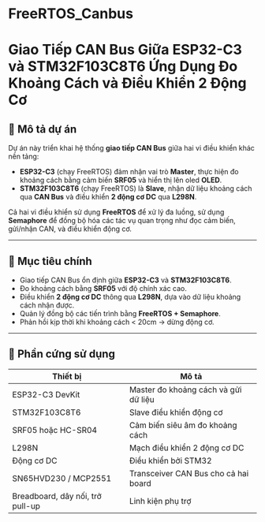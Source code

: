 ﻿# FreeRTOS_Canbus
# Giao Tiếp CAN Bus Giữa ESP32-C3 và STM32F103C8T6 Ứng Dụng Đo Khoảng Cách và Điều Khiển 2 Động Cơ

## 📌 Mô tả dự án

Dự án này triển khai hệ thống **giao tiếp CAN Bus** giữa hai vi điều khiển khác nền tảng:

- **ESP32-C3** (chạy FreeRTOS) đảm nhận vai trò **Master**, thực hiện đo khoảng cách bằng cảm biến **SRF05** và hiển thị lên oled **OLED**.
- **STM32F103C8T6** (chạy FreeRTOS) là **Slave**, nhận dữ liệu khoảng cách qua **CAN Bus** và điều khiển **2 động cơ DC** qua **L298N**.

Cả hai vi điều khiển sử dụng **FreeRTOS** để xử lý đa luồng, sử dụng **Semaphore** để đồng bộ hóa các tác vụ quan trọng như đọc cảm biến, gửi/nhận CAN, và điều khiển động cơ.

---

## 🎯 Mục tiêu chính

- Giao tiếp CAN Bus ổn định giữa **ESP32-C3** và **STM32F103C8T6**.
- Đo khoảng cách bằng **SRF05** với độ chính xác cao.
- Điều khiển **2 động cơ DC** thông qua **L298N**, dựa vào dữ liệu khoảng cách nhận được.
- Quản lý đồng bộ các tiến trình bằng **FreeRTOS + Semaphore**.
- Phản hồi kịp thời khi khoảng cách < 20cm → dừng động cơ.

---

## 🧰 Phần cứng sử dụng

| Thiết bị | Mô tả |
|---------|-------|
| ESP32-C3 DevKit | Master đo khoảng cách và gửi dữ liệu |
| STM32F103C8T6 | Slave điều khiển động cơ |
| SRF05 hoặc HC-SR04 | Cảm biến siêu âm đo khoảng cách |
| L298N | Mạch điều khiển 2 động cơ DC |
| Động cơ DC | Điều khiển bởi STM32 |
| SN65HVD230 / MCP2551 | Transceiver CAN Bus cho cả hai board |
| Breadboard, dây nối, trở pull-up | Linh kiện phụ trợ |
